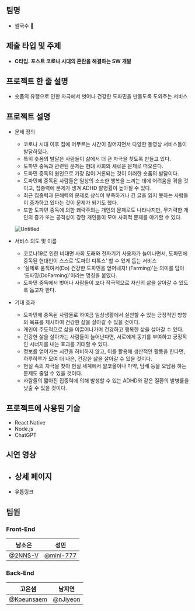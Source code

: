 
## 팀명

- 쌀국수 🍜
  

## 제출 타입 및 주제

- **C타입. 포스트 코로나 시대의 혼란을 해결하는 SW 개발**



## 프로젝트 한 줄 설명

- 숏폼의 유행으로 인한 자극에서 벗어나 건강한 도파민을 만들도록 도와주는 서비스



## 프로젝트 설명

- 문제 정의
    - 코로나 시대 이후 집에 머무르는 시간이 길어지면서 다양한 동영상 서비스들이 발달하였다.
    - 특히 숏폼의 발달은 사람들이 삶에서 더 큰 자극을 찾도록 만들고 있다.
    - 도파민 중독과 관련된 문제는 현대 사회의 새로운 문제로 떠오른다.
    - 도파민 중독의 원인으로 가장 많이 거론되는 것이 이러한 숏폼의 발달이다.
    - 도파민에 중독된 사람들은 일상의 소소한 행복을 느끼는 데에 어려움을 겪을 것이고, 집중력에 문제가 생겨 ADHD 발병률이 높아질 수 있다.
    - 최근 집중력과 문해력의 문제로 상식이 부족하거나 긴 글을 읽지 못하는 사람들이 증가하고 있다는 것이 문제가 되기도 했다.
    - 또한 도파민 중독에 의한 쾌락주의는 개인의 문제로도 나타나지만, 무기력한 개인의 증가 또는 공격성이 강한 개인들이 모여 사회적 문제를 야기할 수 있다.
    
    ![Untitled](https://prod-files-secure.s3.us-west-2.amazonaws.com/d13c8806-f8b9-47f6-9a58-8d26fa49aaf3/a60c2624-22fa-476e-9107-32ad1292fac0/Untitled.png)

    
- 서비스 의도 및 이름
    - 코로나19로 인한 비대면 사회 도래와 전자기기 사용자가 늘어나면서, 도파민에 중독된 현대인이 스스로 ‘도파민 디톡스’ 할 수 있게 돕는 서비스
    - ‘실제로 움직여서(Do) 건강한 도파민을 얻어내자! (Farming)’는 의미를 담아 ‘도파밍(DoFarming)’이라는 명칭을 붙였다.
    - 도파민 중독에서 벗어나 사람들이 보다 적극적으로 자신의 삶을 살아갈 수 있도록 돕고자 한다.
- 기대 효과
    - 도파민에 중독된 사람들로 하여금 일상생활에서 실천할 수 있는 긍정적인 방향의 목표를 제시하여 건강한 삶을 살아갈 수 있을 것이다.
    - 개인이 주도적으로 삶을 이끌어나가며 건강하고 행복한 삶을 살아갈 수 있다.
    - 건강한 삶을 살아가는 사람들이 늘어난다면, 서로에게 동기를 부여하고 긍정적인 시너지를 내는 효과를 기대할 수 있다.
    - 정보를 얻어가는 시간을 허비하지 않고, 이를 활용해 생산적인 활동을 한다면, 하루하루가 모여 더 나은, 건강한 삶을 살아갈 수 있을 것이다.
    - 현실 속의 자극을 찾아 현실 세계에서 알코올이나 마약, 담배 등을 오남용 하는 문제도 줄일 수 있을 것이다.
    - 사람들의 짧아진 집중력에 의해 발생할 수 있는 ADHD와 같은 질환의 발병률을 낮출 수 있을 것이다.


## 프로젝트에 사용된 기술

- React Native
- Node.js
- ChatGPT


## 시연 영상

- 상세 페이지
    - 
- 유튭링크


## 팀원

### Front-End

| 남소은 | 성민 |
| --- | --- |
| [@2NNS-V](https://github.com/2NNS-V) | [@mini-777](https://github.com/mini-777) |

### Back-End

| 고은샘 | 남지연 |
| --- | --- |
| [@Koeunsaem](https://github.com/Koeunsaem) | [@nJiyeon](https://github.com/nJiyeon) |
